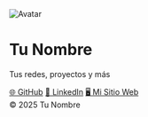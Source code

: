 <!DOCTYPE html>
<html lang="es">
<head>
  <meta charset="UTF-8" />
  <meta name="viewport" content="width=device-width, initial-scale=1.0" />
  <title>Mi Repositorio de Enlaces</title>
  <link href="https://cdn.jsdelivr.net/npm/tailwindcss@2.2.19/dist/tailwind.min.css" rel="stylesheet">
</head>
<body class="bg-gray-900 text-white flex flex-col items-center justify-center min-h-screen px-4">

  <div class="text-center mb-8">
    <img src="https://via.placeholder.com/100" alt="Avatar" class="rounded-full mx-auto mb-4">
    <h1 class="text-3xl font-bold">Tu Nombre</h1>
    <p class="text-gray-400">Tus redes, proyectos y más</p>
  </div>

  <div class="w-full max-w-md space-y-4">
    <a href="https://rpmesp.ins.gob.pe" target="_blank" class="block bg-blue-600 hover:bg-blue-700 text-white text-center py-3 rounded-lg transition">🌐 GitHub</a>
    <a href="https://revistasinvestigacion.unmsm.edu.pe/index.php/anales" target="_blank" class="block bg-indigo-600 hover:bg-indigo-700 text-white text-center py-3 rounded-lg transition">💼 LinkedIn</a>
    <a href="https://tuweb.com" target="_blank" class="block bg-green-600 hover:bg-green-700 text-white text-center py-3 rounded-lg transition">🖥️ Mi Sitio Web</a>
  </div>

  <footer class="mt-10 text-sm text-gray-500">
    © 2025 Tu Nombre
  </footer>

</body>
</html>
